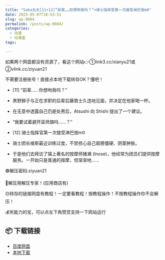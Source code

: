 ```yaml
---
title: "Saka太太[11+12]“前辈……你想吻我吗？”+骑士指挥官第一次接受淋巴按m0"
date: 2025-05-07T18:53:51
slug: wp-9084
permalink: /posts/wp-9084/
categories:
  - 动漫
  - 动漫盖
tags:

---
```


如果两个网盘都没有资源了，看这个网站👉①link3.cc/xianyu21或②vlink.cc/ziyuan21

不需要注册账号！直接点本地下载转存OK？懂吧！

*   \[11\] “前辈……你想吻我吗？”
*   黑野狮子与正在求职的后辈后藤敦士久违地见面，并决定在他家喝一杯。
*   在无意中透露自己仍是处男后，Atsushi 向 Shishi 提出了一个建议。
*   “我要试着避开巫师旗吗……？”

*   \[12\] 骑士指挥官第一次接受淋巴按m0
*   骑士团长维斯最近训练过度，不禁担心自己肩膀僵硬、阴茎肿胀。
*   于是他们去拜访了镇上著名的按摩师猪濑 (Inose)，他经常为团员们提供按摩服务。一开始只是普通的按摩，但渐渐地……

🟢解压密码:ziyuan21

🔵解压用解压专家！(应用商店有)

🟡转存的链接网盘有教程！一定要看教程！按教程操作！不按教程操作你不会解压！

💰🈶能力的宝，可以点左下角赞赏支持一下网站运行

## 📦 下载链接
- [百度网盘](https://blziyuan21.com/pay-download/9084?key=d6446788de&down_id=0)
- [本地下载](https://blziyuan21.com/pay-download/9084?key=d6446788de&down_id=1)

